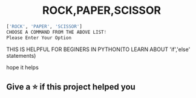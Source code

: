 <div align="center">
 
# ROCK,PAPER,SCISSOR
</div>

```python
['ROCK', 'PAPER', 'SCISSOR']
CHOOSE A COMMAND FROM THE ABOVE LIST!
Please Enter Your Option
```

<p>THIS IS HELPFUL FOR BEGINERS IN PYTHON(TO LEARN ABOUT 'if','else' statements)</P>
 
<p>hope it helps</P>

 ## Give a ⭐ if this project helped you
